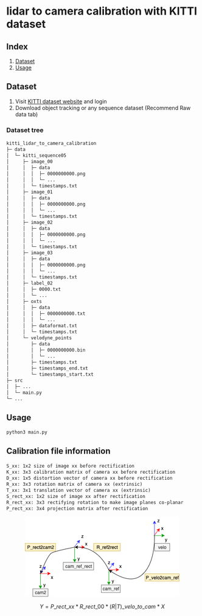 # lidar to camera calibration with KITTI dataset

## Index
1. [Dataset](#dataset)
2. [Usage](#usage)

## Dataset

1. Visit [KITTI dataset website](https://www.cvlibs.net/datasets/kitti/raw_data.php) and login
2. Download object tracking or any sequence dataset (Recommend Raw data tab)

### Dataset tree
```text
kitti_lidar_to_camera_calibration
├─ data
│  └─ kitti_sequence05
│     ├─ image_00
│     │  ├─ data
│     │  │  ├─ 0000000000.png
│     │  │  └─ ...
│     │  └─ timestamps.txt
│     ├─ image_01
│     │  ├─ data
│     │  │  ├─ 0000000000.png
│     │  │  └─ ...
│     │  └─ timestamps.txt
│     ├─ image_02
│     │  ├─ data
│     │  │  ├─ 0000000000.png
│     │  │  └─ ...
│     │  └─ timestamps.txt
│     ├─ image_03
│     │  ├─ data
│     │  │  ├─ 0000000000.png
│     │  │  └─ ...
│     │  └─ timestamps.txt
│     ├─ label_02
│     │  ├─ 0000.txt
│     │  └─ ...
│     ├─ oxts
│     │  ├─ data
│     │  │  ├─ 0000000000.txt
│     │  │  └─ ...
│     │  ├─ dataformat.txt
│     │  └─ timestamps.txt
│     └─ velodyne_points
│        ├─ data
│        │  ├─ 0000000000.bin
│        │  └─ ...
│        ├─ timestamps.txt
│        ├─ timestamps_end.txt
│        └─ timestamps_start.txt
├─ src
│  ├─ ...
│  └─ main.py
└─ ...
```

## Usage

```bash
python3 main.py
```


## Calibration file information

```
S_xx: 1x2 size of image xx before rectification
K_xx: 3x3 calibration matrix of camera xx before rectification
D_xx: 1x5 distortion vector of camera xx before rectification
R_xx: 3x3 rotation matrix of camera xx (extrinsic)
T_xx: 3x1 translation vector of camera xx (extrinsic)
S_rect_xx: 1x2 size of image xx after rectification
R_rect_xx: 3x3 rectifying rotation to make image planes co-planar
P_rect_xx: 3x4 projection matrix after rectification
```

<div style="text-align:center"><img src="docs/image.png" /></div>

<!-- ![](docs/image.png) -->

$$
% Y = \text{P\_rect\_xx} * \text{R\_rect\_00} * (R|T)\text{\_velo\_to\_cam} * X
Y = P\text{_}rect\text{_}xx * R\text{_}rect\text{_}00 * (R|T) \text{_}velo\text{_}to\text{_}cam * X
$$